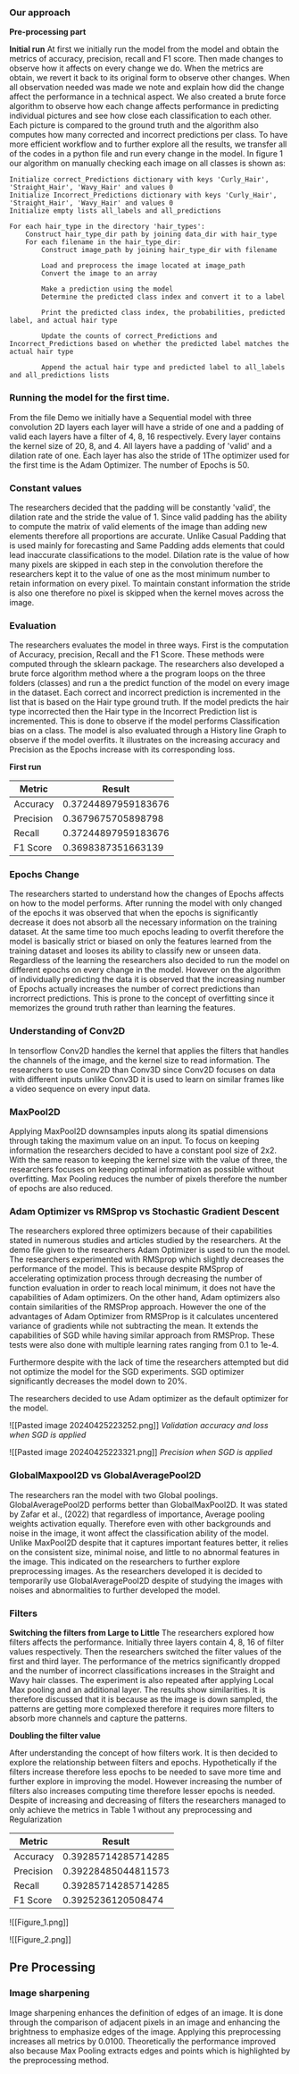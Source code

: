 ### Our approach 

**Pre-processing part**


**Initial run**
At first we initially run the model from the model and obtain the metrics of accuracy, precision, recall and F1 score. Then made changes to observe how it affects on every change we do. When the metrics are obtain, we revert it back to its original form to observe other changes. When all observation needed was made we note and explain how did the change affect the performance in a technical aspect. We also created a brute force algorithm to observe how each change affects performance in predicting individual pictures and see how close each classification to each other. Each picture is compared to the ground truth and the algorithm also computes how many corrected and incorrect predictions per class. To have more efficient workflow and to further explore all the results, we transfer all of the codes in a python file and run every change in the model. In figure 1 our algorithm on manually checking each image on all classes is shown as: 

```
Initialize correct_Predictions dictionary with keys 'Curly_Hair', 'Straight_Hair', 'Wavy_Hair' and values 0
Initialize Incorrect_Predictions dictionary with keys 'Curly_Hair', 'Straight_Hair', 'Wavy_Hair' and values 0
Initialize empty lists all_labels and all_predictions

For each hair_type in the directory 'hair_types':
    Construct hair_type_dir path by joining data_dir with hair_type
    For each filename in the hair_type_dir:
        Construct image_path by joining hair_type_dir with filename
        
        Load and preprocess the image located at image_path
        Convert the image to an array
        
        Make a prediction using the model
        Determine the predicted class index and convert it to a label
        
        Print the predicted class index, the probabilities, predicted label, and actual hair type
        
        Update the counts of correct_Predictions and Incorrect_Predictions based on whether the predicted label matches the actual hair type
        
        Append the actual hair type and predicted label to all_labels and all_predictions lists

```

### Running the model for the first time.

From the file Demo we initially have a Sequential model with three convolution 2D layers each layer will have a stride of one and a padding of valid each layers have a filter of 4, 8, 16 respectively. Every layer contains the kernel size of 20, 8, and 4.  All layers have a padding of 'valid' and a dilation rate of one. Each layer has also the stride of 1The optimizer used for the first time is the Adam Optimizer. The number of Epochs is 50. 

### Constant values

The researchers decided that the padding will be constantly 'valid', the dilation rate and the stride the value of 1. Since valid padding has the ability to compute the matrix of valid elements of the image than adding new elements therefore all proportions are accurate. Unlike Casual Padding that is used mainly for forecasting and Same Padding adds elements that could lead inaccurate classifications to the model. Dilation rate is the value of how many pixels are skipped in each step in the convolution therefore the researchers kept it to the value of one as the most minimum number to retain information on every pixel. To maintain constant information the stride is also one therefore no pixel is skipped when the kernel moves across the image. 


### Evaluation

The researchers evaluates the model in three ways. First is the computation of Accuracy, precision, Recall and the F1 Score. These methods were computed through the sklearn package. The researchers also developed a brute force algorithm method where a the program loops on the three folders (classes) and run a the predict function of the model on every image in the dataset. Each correct and incorrect prediction is incremented in the list that is based on the Hair type ground truth. If the model predicts the hair type incorrected then the Hair type in the Incorrect Prediction list is incremented. This is done to observe if the model performs Classification bias on a class. The model is also evaluated through a History line Graph to observe if the model overfits. It illustrates on the increasing accuracy and Precision as the Epochs increase with its corresponding loss. 

**First run**

| Metric    | Result              |
| --------- | ------------------- |
| Accuracy  | 0.37244897959183676 |
| Precision | 0.3679675705898798  |
| Recall    | 0.37244897959183676 |
| F1 Score  | 0.3698387351663139  |

### Epochs Change

The researchers started to understand how the changes of Epochs affects on how to the model performs. After running the model with only changed of the epochs it was observed that when the epochs is significantly decrease it does not absorb all the necessary information on the training dataset. At the same time too much epochs leading to overfit therefore the model is basically strict or biased on only the features learned from the training dataset and looses its ability to classify new or unseen data. Regardless of the learning the researchers also decided to run the model on different epochs on every change in the model. However on the algorithm of individually predicting the data it is observed that the increasing number of Epochs actually increases the number of correct predictions than incrorrect predictions. This is prone to the concept of overfitting since it memorizes the ground truth rather than learning the features.  

### Understanding of Conv2D 

In tensorflow Conv2D handles the kernel that applies the filters that handles the channels of the image, and the kernel size to read information. The researchers to use Conv2D than Conv3D since Conv2D focuses on data with different inputs unlike Conv3D it is used to learn on similar frames like a video sequence on every input data. 
### MaxPool2D 

Applying MaxPool2D downsamples inputs along its spatial dimensions through taking the maximum value on an input. To focus on keeping information the researchers decided to have a constant pool size of 2x2. With the same reason to keeping the kernel size with the value of three, the researchers focuses on keeping optimal information as possible without overfitting. Max Pooling reduces the number of pixels therefore the number of epochs are also reduced. 

### Adam Optimizer vs RMSprop vs Stochastic Gradient Descent

The researchers explored three optimizers because of their capabilities stated in numerous studies and articles studied by the researchers. At the demo file given to the researchers Adam Optimizer is used to run the model. The researchers experimented with RMSprop which slightly decreases the performance of the model. This is because despite RMSprop of accelerating optimization process through decreasing the number of function evaluation in order to reach local minimum, it does not have the capabilities of Adam optimizers. On the other hand, Adam optimizers also contain similarities of the RMSProp approach. However the one of the advantages of Adam Optimizer from RMSProp is it calculates uncentered variance of gradients while not subtracting the mean. It extends the capabilities of SGD while having similar approach from RMSProp. These tests were also done with multiple learning rates ranging from 0.1 to 1e-4. 

Furthermore despite with the lack of time the researchers attempted but did not optimize the model for the SGD experiments. SGD optimizer significantly decreases the model down to 20%. 

The researchers decided to use Adam optimizer as the default optimizer for the model. 

![[Pasted image 20240425223252.png]]
*Validation accuracy and loss when SGD is applied*

![[Pasted image 20240425223321.png]]
*Precision when SGD is applied*
### GlobalMaxpool2D vs GlobalAveragePool2D

The researchers ran the model with two Global poolings. GlobalAveragePool2D performs better than GlobalMaxPool2D. It was stated by Zafar et al., (2022) that regardless of importance, Average pooling weights activation equally. Therefore even with other backgrounds and noise in the image, it wont affect the classification ability of the model. Unlike MaxPool2D despite that it captures important features better, it relies on the consistent size, minimal noise, and little to no abnormal features in the image. This indicated on the researchers to further explore preprocessing images. As the researchers developed it is decided to temporarily use GlobalAveragePool2D despite of studying the images with noises and abnormalities to further developed the model. 


### Filters

**Switching the filters from Large to Little**
The researchers explored how filters affects the performance. Initially three layers contain 4, 8, 16 of filter values respectively. Then the researchers switched the filter values of the first and third layer. The performance of the metrics significantly dropped and the number of incorrect classifications increases in the Straight and Wavy hair classes. The experiment is also repeated after applying Local Max pooling and an additional layer. The results show similarities. It is therefore discussed that it is because as the image is down sampled, the patterns are getting more complexed therefore it requires more filters to absorb more channels and capture the patterns. 

**Doubling the filter value**

After understanding the concept of how filters work. It is then decided to explore the relationship between filters and epochs. Hypothetically if the filters increase therefore less epochs to be needed to save more time and further explore in improving the model. However increasing the number of filters also increases computing time therefore lesser epochs is needed. Despite of increasing and decreasing of filters the researchers managed to only achieve the metrics in Table 1 without any preprocessing and Regularization

| Metric    | Result              |
| --------- | ------------------- |
| Accuracy  | 0.39285714285714285 |
| Precision | 0.39228485044811573 |
| Recall    | 0.39285714285714285 |
| F1 Score  |  0.3925236120508474 |
![[Figure_1.png]]

![[Figure_2.png]]
## Pre Processing

### Image sharpening 

Image sharpening enhances the definition of edges of an image. It is done through the comparison of adjacent pixels in an image and enhancing the brightness to emphasize edges of the image. Applying this preprocessing increases all metrics by 0.0100. Theoretically the performance improved also because Max Pooling extracts edges and points which is highlighted by the preprocessing method. 